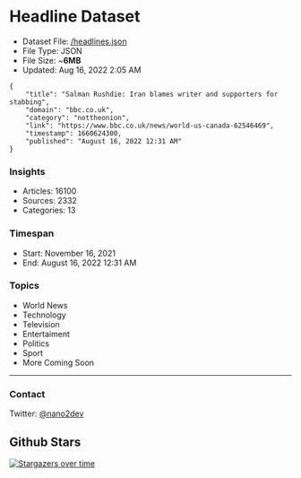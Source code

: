 # Headline Dataset

- Dataset File: [/headlines.json](https://raw.githubusercontent.com/fwd/news/master/headlines.json) 
- File Type: JSON
- File Size: ~**6MB**
- Updated: Aug 16, 2022 2:05 AM

```
{
    "title": "Salman Rushdie: Iran blames writer and supporters for stabbing",
    "domain": "bbc.co.uk",
    "category": "nottheonion",
    "link": "https://www.bbc.co.uk/news/world-us-canada-62546469",
    "timestamp": 1660624300,
    "published": "August 16, 2022 12:31 AM"
}
```

### Insights

- Articles: 16100
- Sources: 2332
- Categories: 13

### Timespan

- Start: November 16, 2021
- End: August 16, 2022 12:31 AM

### Topics

- World News
- Technology
- Television
- Entertaiment
- Politics
- Sport
- More Coming Soon

---

### Contact 

Twitter: [@nano2dev](https://twitter.com/nano2dev)

## Github Stars

[![Stargazers over time](https://starchart.cc/fwd/news.svg)](https://starchart.cc/fwd/news)
	